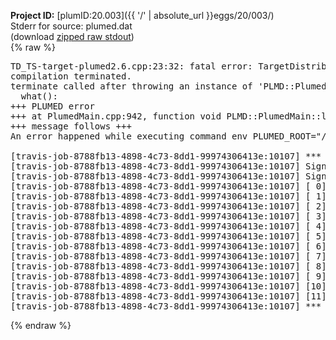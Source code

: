 **Project ID:** [plumID:20.003]({{ '/' | absolute_url }}eggs/20/003/)  
Stderr for source:  plumed.dat   
(download [zipped raw stdout](plumed.dat.plumed.stdout.txt.zip))  
{% raw %}
<pre>
TD_TS-target-plumed2.6.cpp:23:32: fatal error: TargetDistribution.h: No such file or directory
compilation terminated.
terminate called after throwing an instance of 'PLMD::Plumed::ExceptionError'
  what():  
+++ PLUMED error
+++ at PlumedMain.cpp:942, function void PLMD::PlumedMain::load(const string&)
+++ message follows +++
An error happened while executing command env PLUMED_ROOT="/home/travis/opt/lib/plumed" env PLUMED_HTMLDIR="/home/travis/opt/share/doc/plumed" env PLUMED_INCLUDEDIR="/home/travis/opt/include" env PLUMED_PROGRAM_NAME="plumed" env PLUMED_IS_INSTALLED="yes" "/home/travis/opt/lib/plumed"/scripts/mklib.sh TD_TS-target-plumed2.6.cpp

[travis-job-8788fb13-4898-4c73-8dd1-99974306413e:10107] *** Process received signal ***
[travis-job-8788fb13-4898-4c73-8dd1-99974306413e:10107] Signal: Aborted (6)
[travis-job-8788fb13-4898-4c73-8dd1-99974306413e:10107] Signal code:  (-6)
[travis-job-8788fb13-4898-4c73-8dd1-99974306413e:10107] [ 0] /lib/x86_64-linux-gnu/libc.so.6(+0x354b0)[0x7f8376c7b4b0]
[travis-job-8788fb13-4898-4c73-8dd1-99974306413e:10107] [ 1] /lib/x86_64-linux-gnu/libc.so.6(gsignal+0x38)[0x7f8376c7b428]
[travis-job-8788fb13-4898-4c73-8dd1-99974306413e:10107] [ 2] /lib/x86_64-linux-gnu/libc.so.6(abort+0x16a)[0x7f8376c7d02a]
[travis-job-8788fb13-4898-4c73-8dd1-99974306413e:10107] [ 3] /usr/lib/x86_64-linux-gnu/libstdc++.so.6(_ZN9__gnu_cxx27__verbose_terminate_handlerEv+0x16d)[0x7f83772b584d]
[travis-job-8788fb13-4898-4c73-8dd1-99974306413e:10107] [ 4] /usr/lib/x86_64-linux-gnu/libstdc++.so.6(+0x8d6b6)[0x7f83772b36b6]
[travis-job-8788fb13-4898-4c73-8dd1-99974306413e:10107] [ 5] /usr/lib/x86_64-linux-gnu/libstdc++.so.6(+0x8d701)[0x7f83772b3701]
[travis-job-8788fb13-4898-4c73-8dd1-99974306413e:10107] [ 6] /usr/lib/x86_64-linux-gnu/libstdc++.so.6(+0x8d919)[0x7f83772b3919]
[travis-job-8788fb13-4898-4c73-8dd1-99974306413e:10107] [ 7] plumed[0x40ec85]
[travis-job-8788fb13-4898-4c73-8dd1-99974306413e:10107] [ 8] plumed[0x40f082]
[travis-job-8788fb13-4898-4c73-8dd1-99974306413e:10107] [ 9] plumed[0x409fe0]
[travis-job-8788fb13-4898-4c73-8dd1-99974306413e:10107] [10] /lib/x86_64-linux-gnu/libc.so.6(__libc_start_main+0xf0)[0x7f8376c66830]
[travis-job-8788fb13-4898-4c73-8dd1-99974306413e:10107] [11] plumed[0x40a0a9]
[travis-job-8788fb13-4898-4c73-8dd1-99974306413e:10107] *** End of error message ***
</pre>
{% endraw %}
